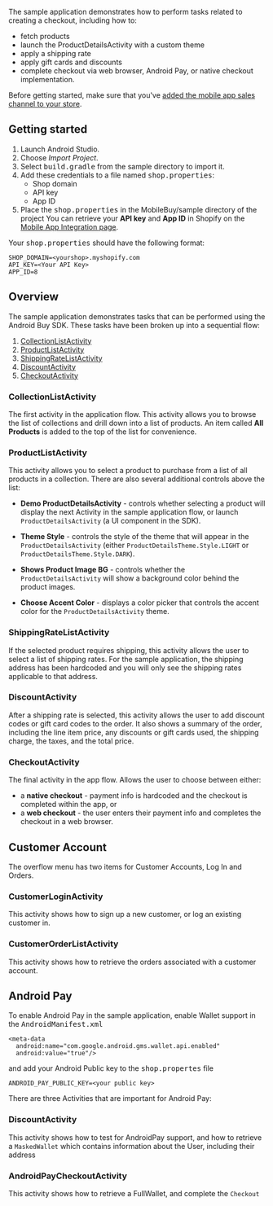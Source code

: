 
The sample application demonstrates how to perform tasks related to creating a checkout, including how to:

* fetch products
* launch the ProductDetailsActivity with a custom theme
* apply a shipping rate
* apply gift cards and discounts
* complete checkout via web browser, Android Pay, or native checkout implementation.

Before getting started, make sure that you've [added the mobile app sales channel to your store](https://www.shopify.com/admin/channels").

## Getting started

1. Launch Android Studio.
2. Choose *Import Project*.
3. Select <kbd>build.gradle</kbd> from the sample directory to import it.
4. Add these credentials to a file named <kbd>shop.properties</kbd>:
    * Shop domain
    * API key
    * App ID
5. Place the <kbd>shop.properties</kbd> in the MobileBuy/sample directory of the project
	You can retrieve your **API key** and **App ID** in Shopify on the [Mobile App Integration page]("https://www.shopify.com/admin/mobile_app/integration").


Your <kbd>shop.properties</kbd> should have the following format:

```
SHOP_DOMAIN=<yourshop>.myshopify.com
API_KEY=<Your API Key>
APP_ID=8
```


## Overview

The sample application demonstrates tasks that can be performed using the Android Buy SDK. These tasks have been broken up into a sequential flow:

<ol>
<li><a href="#collection-list">CollectionListActivity</a></li>
<li><a href="#product-list">ProductListActivity</a></li>
<li><a href="#shipping-rate-list">ShippingRateListActivity</a></li>
<li><a href="#discount">DiscountActivity</a></li>
<li><a href="#checkout">CheckoutActivity</a></li>
</ol>

<h3 id="collection-list">CollectionListActivity</h3>

The first activity in the application flow. This activity allows you to browse the list of collections and drill down into a list of products. An item called **All Products** is added to the top of the list for convenience.

<h3 id="product-list">ProductListActivity</h3>

This activity allows you to select a product to purchase from a list of all products in a collection. There are also several additional controls above the list:

* **Demo ProductDetailsActivity** - controls whether selecting a product will display the next Activity in the sample application flow, or launch `ProductDetailsActivity` (a UI component in the SDK).

* **Theme Style** - controls the style of the theme that will appear in the `ProductDetailsActivity` (either `ProductDetailsTheme.Style.LIGHT` or `ProductDetailsTheme.Style.DARK`).

* **Shows Product Image BG** - controls whether the `ProductDetailsActivity` will show a background color behind the product images.

* **Choose Accent Color** - displays a color picker that controls the accent color for the `ProductDetailsActivity` theme.

<h3 id="shipping-rate-list">ShippingRateListActivity</h3>

If the selected product requires shipping, this activity allows the user to select a list of shipping rates. For the sample application, the shipping address has been hardcoded and you will only see the shipping rates applicable to that address.

<h3 id="discount">DiscountActivity</h3>

After a shipping rate is selected, this activity allows the user to add discount codes or gift card codes to the order. It also shows a summary of the order, including the line item price, any discounts or gift cards used, the shipping charge, the taxes, and the total price.

<h3 id="checkout">CheckoutActivity</h3>

The final activity in the app flow. Allows the user to choose between either:

* a **native checkout** - payment info is hardcoded and the checkout is completed within the app, or
* a **web checkout** - the user enters their payment info and completes the checkout in a web browser.

## Customer Account
The overflow menu has two items for Customer Accounts, Log In and Orders.

### CustomerLoginActivity
This activity shows how to sign up a new customer, or log an existing customer in.

### CustomerOrderListActivity
This activity shows how to retrieve the orders associated with a customer account.


## Android Pay

To enable Android Pay in the sample application, enable Wallet support in the <kbd>AndroidManifest.xml</kbd>

```
<meta-data
  android:name="com.google.android.gms.wallet.api.enabled"
  android:value="true"/>
```

and add your Android Public key to the <kbd>shop.propertes</kbd> file

```
ANDROID_PAY_PUBLIC_KEY=<your public key>
```

There are three Activities that are important for Android Pay:

### DiscountActivity 
This activity shows how to test for AndroidPay support, and how to retrieve a `MaskedWallet` which contains information about the User, including their address

### AndroidPayCheckoutActivity
This activity shows how to retrieve a FullWallet, and complete the `Checkout`

### 

